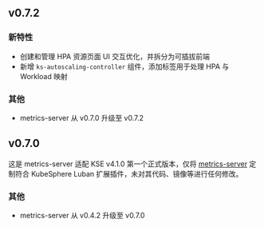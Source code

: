 <!---
Please do not delete this line of version tag
RELEASE_MARK v4.2.0 RELEASE_MARK
Please do not delete this line of version tag
-->

## v0.7.2

### 新特性

- 创建和管理 HPA 资源页面 UI 交互优化，并拆分为可插拔前端
- 新增 `ks-autoscaling-controller` 组件，添加标签用于处理 HPA 与 Workload 映射

### 其他

- metrics-server 从 v0.7.0 升级至 v0.7.2

<!---
Please do not delete this line of version tag
RELEASE_MARK v4.1.0 RELEASE_MARK
Please do not delete this line of version tag
-->
## v0.7.0

这是 metrics-server 适配 KSE v4.1.0 第一个正式版本，仅将 [metrics-server](https://github.com/kubernetes-sigs/metrics-server) 定制符合 KubeSphere Luban 扩展插件，未对其代码、镜像等进行任何修改。

### 其他

- metrics-server 从 v0.4.2 升级至 v0.7.0
